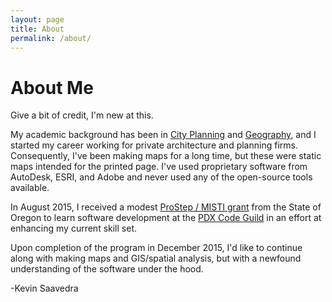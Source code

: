 ```yaml
---
layout: page
title: About
permalink: /about/
---
```


# About Me #
Give a bit of credit, I'm new at this. 

My academic background has been in [City Planning][planning] and [Geography][geography], and I started my career working for private architecture and planning firms.  Consequently, I've
been making maps for a long time, but these were static maps intended for the printed
page. I've used proprietary software from AutoDesk, ESRI, and Adobe and never used
any of the open-source tools available.  

In August 2015, I received a modest [ProStep / MISTI grant](http://www.worksystems.org/our-expertise/securing-resources/prostep) from the State of Oregon to learn software development at the [PDX Code Guild](https://pdxcodeguild.com/) in an effort at enhancing my current
skill set.

Upon completion of the program in December 2015, I'd like to continue along with
making maps and GIS/spatial analysis, but with a newfound understanding of the
software under the hood. 

-Kevin Saavedra

[planning]: https://www.design.upenn.edu/city-regional-planning/graduate/work
[geography]: http://geography.berkeley.edu/